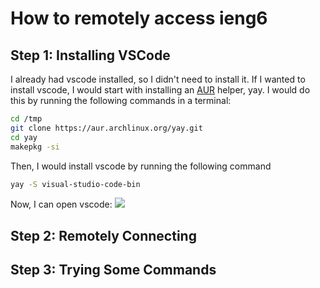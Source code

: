 # How to remotely access ieng6

## Step 1: Installing VSCode
I already had vscode installed, so I didn't need to install it. If I wanted to install vscode, I would start with installing an [AUR](https://wiki.archlinux.org/title/Arch_User_Repository) helper, yay. I would do this by running the following commands in a terminal:
```bash
cd /tmp
git clone https://aur.archlinux.org/yay.git
cd yay
makepkg -si
```
Then, I would install vscode by running the following command
```bash
yay -S visual-studio-code-bin
```
Now, I can open vscode:
![](https://media.discordapp.net/attachments/527258492286009344/1063217775436365864/image.png)
## Step 2: Remotely Connecting

## Step 3: Trying Some Commands
